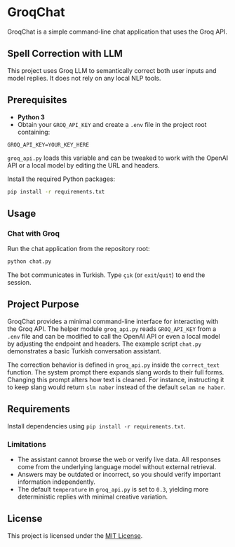 # GroqChat

GroqChat is a simple command-line chat application that uses the Groq API.

## Spell Correction with LLM
This project uses Groq LLM to semantically correct both user inputs and model replies. It does not rely on any local NLP tools.

## Prerequisites

- **Python 3**
- Obtain your `GROQ_API_KEY` and create a `.env` file in the project root containing:

```
GROQ_API_KEY=YOUR_KEY_HERE
```

`groq_api.py` loads this variable and can be tweaked to work with the OpenAI API or a local model by editing the URL and headers.

Install the required Python packages:

```bash
pip install -r requirements.txt
```

## Usage

### Chat with Groq

Run the chat application from the repository root:

```bash
python chat.py
```

The bot communicates in Turkish. Type `çık` (or `exit`/`quit`) to end the session.

## Project Purpose

GroqChat provides a minimal command-line interface for interacting with the Groq API. The helper module `groq_api.py` reads `GROQ_API_KEY` from a `.env` file and can be modified to call the OpenAI API or even a local model by adjusting the endpoint and headers. The example script `chat.py` demonstrates a basic Turkish conversation assistant.

The correction behavior is defined in `groq_api.py` inside the `correct_text` function. The system prompt there expands slang words to their full forms. Changing this prompt alters how text is cleaned. For instance, instructing it to keep slang would return `slm naber` instead of the default `selam ne haber`.

## Requirements

Install dependencies using `pip install -r requirements.txt`.

### Limitations

- The assistant cannot browse the web or verify live data. All responses come
  from the underlying language model without external retrieval.
- Answers may be outdated or incorrect, so you should verify important
  information independently.
- The default `temperature` in `groq_api.py` is set to `0.3`, yielding more
  deterministic replies with minimal creative variation.

## License

This project is licensed under the [MIT License](LICENSE).


